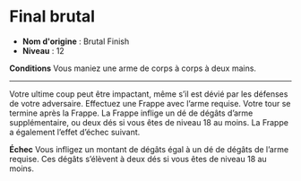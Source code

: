 # Final brutal

 * **Nom d'origine** : Brutal Finish
 * **Niveau** : 12


<p><strong>Conditions</strong> Vous maniez une arme de corps à corps à deux mains.</p>
<hr>
<p>Votre ultime coup peut être impactant, même s’il est dévié par les défenses de votre adversaire. Effectuez une Frappe avec l’arme requise. Votre tour se termine après la Frappe. La Frappe inflige un dé de dégâts d’arme supplémentaire, ou deux dés si vous êtes de niveau 18 au moins. La Frappe a également l’effet d’échec suivant.</p>
<p><strong>Échec</strong>  Vous infligez un montant de dégâts égal à un dé de dégâts de l’arme requise. Ces dégâts s’élèvent à deux dés si vous êtes de niveau 18 au moins.</p>
